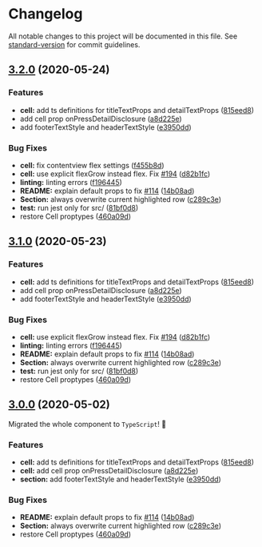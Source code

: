 # Changelog

All notable changes to this project will be documented in this file. See [standard-version](https://github.com/conventional-changelog/standard-version) for commit guidelines.

## [3.2.0](https://github.com/Purii/react-native-tableview-simple/compare/v0.17.0...v3.2.0) (2020-05-24)

### Features

- **cell:** add ts definitions for titleTextProps and detailTextProps ([815eed8](https://github.com/Purii/react-native-tableview-simple/commit/815eed8dc19f323356a3ea5b1e72728df8c05b59))
- add cell prop onPressDetailDisclosure ([a8d225e](https://github.com/Purii/react-native-tableview-simple/commit/a8d225ecff785283de348679241c1d102a121da6))
- add footerTextStyle and headerTextStyle ([e3950dd](https://github.com/Purii/react-native-tableview-simple/commit/e3950dd7a2318186df95da96c7bbfc1906541bc4))

### Bug Fixes

- **cell:** fix contentview flex settings ([f455b8d](https://github.com/Purii/react-native-tableview-simple/commit/f455b8db703c67f5fb417e2410c7326e930374c1))
- **cell:** use explicit flexGrow instead flex. Fix [#194](https://github.com/Purii/react-native-tableview-simple/issues/194) ([d82b1fc](https://github.com/Purii/react-native-tableview-simple/commit/d82b1fca90ec0d755718bd1064ede7c01bca1046))
- **linting:** linting errors ([f196445](https://github.com/Purii/react-native-tableview-simple/commit/f1964456cec653b542d909d516048fd3a5d6e9de))
- **README:** explain default props to fix [#114](https://github.com/Purii/react-native-tableview-simple/issues/114) ([14b08ad](https://github.com/Purii/react-native-tableview-simple/commit/14b08ad61e2a5125d9a7792ede789edebf49be6a))
- **Section:** always overwrite current highlighted row ([c289c3e](https://github.com/Purii/react-native-tableview-simple/commit/c289c3e4a1a1063bce14c8c2fa886dcc462eef0f))
- **test:** run jest only for src/ ([81bf0d8](https://github.com/Purii/react-native-tableview-simple/commit/81bf0d864ef9f4dcb1f98098e44ea9426d055c26))
- restore Cell proptypes ([460a09d](https://github.com/Purii/react-native-tableview-simple/commit/460a09dc187fb1c05b3896d7b8fc12a82f25aee8))

## [3.1.0](https://github.com/Purii/react-native-tableview-simple/compare/v0.17.0...v3.1.0) (2020-05-23)

### Features

- **cell:** add ts definitions for titleTextProps and detailTextProps ([815eed8](https://github.com/Purii/react-native-tableview-simple/commit/815eed8dc19f323356a3ea5b1e72728df8c05b59))
- add cell prop onPressDetailDisclosure ([a8d225e](https://github.com/Purii/react-native-tableview-simple/commit/a8d225ecff785283de348679241c1d102a121da6))
- add footerTextStyle and headerTextStyle ([e3950dd](https://github.com/Purii/react-native-tableview-simple/commit/e3950dd7a2318186df95da96c7bbfc1906541bc4))

### Bug Fixes

- **cell:** use explicit flexGrow instead flex. Fix [#194](https://github.com/Purii/react-native-tableview-simple/issues/194) ([d82b1fc](https://github.com/Purii/react-native-tableview-simple/commit/d82b1fca90ec0d755718bd1064ede7c01bca1046))
- **linting:** linting errors ([f196445](https://github.com/Purii/react-native-tableview-simple/commit/f1964456cec653b542d909d516048fd3a5d6e9de))
- **README:** explain default props to fix [#114](https://github.com/Purii/react-native-tableview-simple/issues/114) ([14b08ad](https://github.com/Purii/react-native-tableview-simple/commit/14b08ad61e2a5125d9a7792ede789edebf49be6a))
- **Section:** always overwrite current highlighted row ([c289c3e](https://github.com/Purii/react-native-tableview-simple/commit/c289c3e4a1a1063bce14c8c2fa886dcc462eef0f))
- **test:** run jest only for src/ ([81bf0d8](https://github.com/Purii/react-native-tableview-simple/commit/81bf0d864ef9f4dcb1f98098e44ea9426d055c26))
- restore Cell proptypes ([460a09d](https://github.com/Purii/react-native-tableview-simple/commit/460a09dc187fb1c05b3896d7b8fc12a82f25aee8))

## [3.0.0](https://github.com/Purii/react-native-tableview-simple/compare/v0.17.0...v3.0.0) (2020-05-02)

Migrated the whole component to `TypeScript`! :rocket:

### Features

- **cell:** add ts definitions for titleTextProps and detailTextProps ([815eed8](https://github.com/Purii/react-native-tableview-simple/commit/815eed8dc19f323356a3ea5b1e72728df8c05b59))
- **cell:** add cell prop onPressDetailDisclosure ([a8d225e](https://github.com/Purii/react-native-tableview-simple/commit/a8d225ecff785283de348679241c1d102a121da6))
- **section:** add footerTextStyle and headerTextStyle ([e3950dd](https://github.com/Purii/react-native-tableview-simple/commit/e3950dd7a2318186df95da96c7bbfc1906541bc4))

### Bug Fixes

- **README:** explain default props to fix [#114](https://github.com/Purii/react-native-tableview-simple/issues/114) ([14b08ad](https://github.com/Purii/react-native-tableview-simple/commit/14b08ad61e2a5125d9a7792ede789edebf49be6a))
- **Section:** always overwrite current highlighted row ([c289c3e](https://github.com/Purii/react-native-tableview-simple/commit/c289c3e4a1a1063bce14c8c2fa886dcc462eef0f))
- restore Cell proptypes ([460a09d](https://github.com/Purii/react-native-tableview-simple/commit/460a09dc187fb1c05b3896d7b8fc12a82f25aee8))
